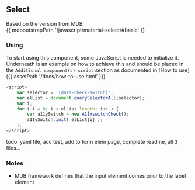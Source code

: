 ## Select

Based on the version from MDB:<br>
{{ mdbootstrapPath '/javascript/material-select/#basic' }}

### Using

To start using this component, some JavaScript is needed to initialize it.<br>
Underneath is an example on how to achieve this and should be placed in the `Additional component(s) script` section as documented in [How to use]({{ assetPath '/docs/how-to-use.html' }}).

```javascript
<script>
    var selector = '[data-check-switch]';
    var elList = document.querySelectorAll(selector);
    var i;
    for ( i = 0; i < elList.length; i++ ) {
        var a11ySwitch = new A11YswitchCheck();
        a11ySwitch.init( elList[i] );
    };
</script>
```
todo: yaml file, acc test, add to form elem page, complete readme, all 3 files...
### Notes

* MDB framework defines that the input element comes prior to the label element
